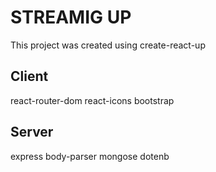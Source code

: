 # STREAMIG UP

This project was created using create-react-up

## Client

react-router-dom
react-icons
bootstrap

## Server

express
body-parser
mongose
dotenb
